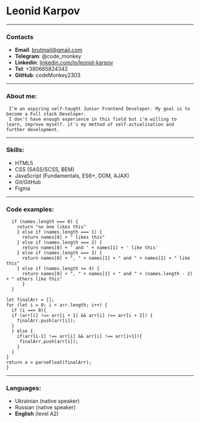 # Leonid Karpov
---
### Contacts
* __Email__: [brutmail@gmail.com](⇚)
* __Telegram__: @code_monkey
* __Linkedin__: [linkedin.com/in/leonid-karpov](https://www.linkedin.com/in/leonid-karpov-810362a8/)
* __Tel__: +380665824342
* __GitHub__: codeMonkey2303
---
### About me:
     I’m an aspiring self-taught Junior Frontend Developer. My goal is to become a Full stack Developer. 
     I don't have enough experience in this field but i'm willing to learn, improve myself. it's my method of self-actualisation and further development.
---
### Skills:
* HTML5
* CSS (SASS/SCSS, BEM)
* JavaScript (Fundamentals, ES6+, DOM, AJAX)
* Git/GitHub
* Figma
---
### Code examples:
```function likes(names) {
  if (names.length === 0) {
    return "no one likes this"
    } else if (names.length === 1) {
      return names[0] + " likes this"
    } else if (names.length === 2) {
      return names[0] + ' and ' + names[1] + ' like this'
    } else if (names.length === 3) {
      return names[0] + ", " + names[1] + " and " + names[2] + " like this"
    } else if (names.length >= 4) {
      return names[0] + ", " + names[1] + " and " + (names.length - 2) + " others like this"
      }
  } 
  ```
  ```function findUniq(arr) {
let finalArr = [];
  for (let i = 0; i < arr.length; i++) {
    if (i === 0){
    if (arr[i] !== arr[i + 1] && arr[i] !== arr[i + 2]) {
      finalArr.push(arr[i]);
    }
    } else {
      if(arr[i-1] !== arr[i] && arr[i] !== arr[i+1]){
       finalArr.push(arr[i]); 
      }
    }
  }
  return a = parseFloat(finalArr);
}
```
---
### Languages:
* Ukrainian (native speaker)
* Russian (native speaker)
* __English__ (level A2)